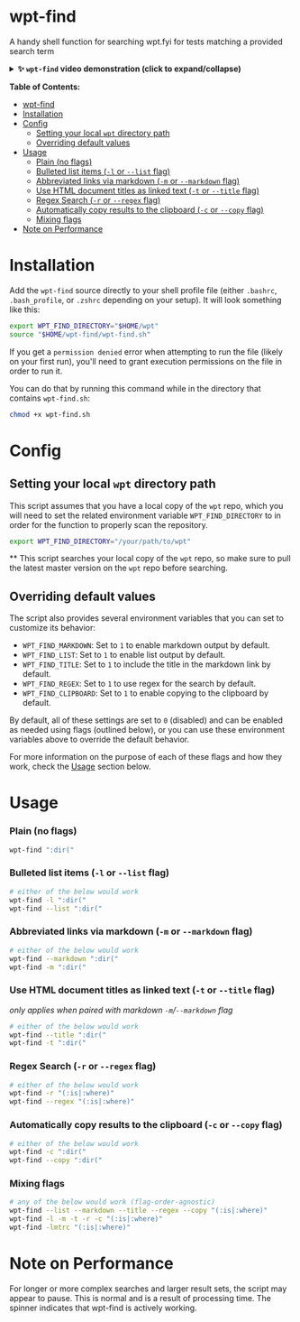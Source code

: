 # wpt-find
A handy shell function for searching wpt.fyi for tests matching a provided search term

<details><summary><b>✨ <code>wpt-find</code> video demonstration (click to expand/collapse)</b></summary><br />

> 🛈 I sped up the search time in this screen recording for demonstration purposes. Most searches clock in at around 10-20s per search, depending on any regex complexity and if you are scraping titles from the results (multiplied by the result count).

https://github.com/brandonmcconnell/wpt-find/assets/5913254/483a7e1d-15fd-4c7c-b835-60cb341b1ec9

</details>

**Table of Contents:**

- [wpt-find](#wpt-find)
- [Installation](#installation)
- [Config](#config)
  - [Setting your local `wpt` directory path](#setting-your-local-wpt-directory-path)
  - [Overriding default values](#overriding-default-values)
- [Usage](#usage)
    - [Plain (no flags)](#plain-no-flags)
    - [Bulleted list items (`-l` or `--list` flag)](#bulleted-list-items--l-or---list-flag)
    - [Abbreviated links via markdown (`-m` or `--markdown` flag)](#abbreviated-links-via-markdown--m-or---markdown-flag)
    - [Use HTML document titles as linked text (`-t` or `--title` flag)](#use-html-document-titles-as-linked-text--t-or---title-flag)
    - [Regex Search (`-r` or `--regex` flag)](#regex-search--r-or---regex-flag)
    - [Automatically copy results to the clipboard (`-c` or `--copy` flag)](#automatically-copy-results-to-the-clipboard--c-or---copy-flag)
    - [Mixing flags](#mixing-flags)
- [Note on Performance](#note-on-performance)


# Installation

Add the `wpt-find` source directly to your shell profile file (either `.bashrc`, `.bash_profile`, or `.zshrc` depending on your setup). It will look something like this:

```bash
export WPT_FIND_DIRECTORY="$HOME/wpt"
source "$HOME/wpt-find/wpt-find.sh"
```

If you get a `permission denied` error when attempting to run the file (likely on your first run), you'll need to grant execution permissions on the file in order to run it.

You can do that by running this command while in the directory that contains `wpt-find.sh`:

```bash
chmod +x wpt-find.sh
```

# Config

## Setting your local `wpt` directory path

This script assumes that you have a local copy of the `wpt` repo, which you will need to set the related environment variable `WPT_FIND_DIRECTORY` to in order for the function to properly scan the repository.

```bash
export WPT_FIND_DIRECTORY="/your/path/to/wpt"
```

** This script searches your local copy of the `wpt` repo, so make sure to pull the latest master version on the `wpt` repo before searching.

## Overriding default values

The script also provides several environment variables that you can set to customize its behavior:

- `WPT_FIND_MARKDOWN`: Set to `1` to enable markdown output by default.
- `WPT_FIND_LIST`: Set to `1` to enable list output by default.
- `WPT_FIND_TITLE`: Set to `1` to include the title in the markdown link by default.
- `WPT_FIND_REGEX`: Set to `1` to use regex for the search by default.
- `WPT_FIND_CLIPBOARD`: Set to `1` to enable copying to the clipboard by default.

By default, all of these settings are set to `0` (disabled) and can be enabled as needed using flags (outlined below), or you can use these environment variables above to override the default behavior.

For more information on the purpose of each of these flags and how they work, check the [Usage](#usage) section below.

# Usage

### Plain (no flags)

```bash
wpt-find ":dir("
```

### Bulleted list items (`-l` or `--list` flag)

```bash
# either of the below would work
wpt-find -l ":dir("
wpt-find --list ":dir("
```

### Abbreviated links via markdown (`-m` or `--markdown` flag)

```bash
# either of the below would work
wpt-find --markdown ":dir("
wpt-find -m ":dir("
```

### Use HTML document titles as linked text (`-t` or `--title` flag)

_only applies when paired with markdown `-m`/`--markdown` flag_

```bash
# either of the below would work
wpt-find --title ":dir("
wpt-find -t ":dir("
```

### Regex Search (`-r` or `--regex` flag)

```bash
# either of the below would work
wpt-find -r "(:is|:where)"
wpt-find --regex "(:is|:where)"
```

### Automatically copy results to the clipboard (`-c` or `--copy` flag)

```bash
# either of the below would work
wpt-find -c ":dir("
wpt-find --copy ":dir("
```

### Mixing flags

```bash
# any of the below would work (flag-order-agnostic)
wpt-find --list --markdown --title --regex --copy "(:is|:where)"
wpt-find -l -m -t -r -c "(:is|:where)"
wpt-find -lmtrc "(:is|:where)"
```

# Note on Performance

For longer or more complex searches and larger result sets, the script may appear to pause. This is normal and is a result of processing time. The spinner indicates that wpt-find is actively working.